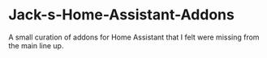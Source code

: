 # Jack-s-Home-Assistant-Addons
A small curation of addons for Home Assistant that I felt were missing from the main line up.
